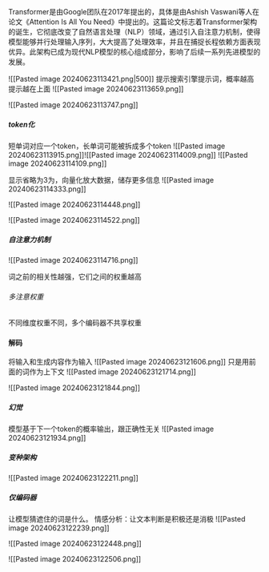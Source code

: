Transformer是由Google团队在2017年提出的，具体是由Ashish Vaswani等人在论文《Attention Is All You Need》中提出的。这篇论文标志着Transformer架构的诞生，它彻底改变了自然语言处理（NLP）领域，通过引入自注意力机制，使得模型能够并行处理输入序列，大大提高了处理效率，并且在捕捉长程依赖方面表现优异。此架构已成为现代NLP模型的核心组成部分，影响了后续一系列先进模型的发展。

![[Pasted image 20240623113421.png|500]]
提示搜索引擎提示词，概率越高提示越在上面
![[Pasted image 20240623113659.png]]

![[Pasted image 20240623113747.png]]

##### token化
短单词对应一个token，长单词可能被拆成多个token
![[Pasted image 20240623113915.png]]![[Pasted image 20240623114009.png]]
![[Pasted image 20240623114109.png]]

显示省略为3为，向量化放大数据，储存更多信息
![[Pasted image 20240623114333.png]]

![[Pasted image 20240623114448.png]]

![[Pasted image 20240623114522.png]]

#####  自注意力机制
![[Pasted image 20240623114716.png]]

词之前的相关性越强，它们之间的权重越高
###### 多注意权重
不同维度权重不同，多个编码器不共享权重
#### 解码
将输入和生成内容作为输入
![[Pasted image 20240623121606.png]]
只是用前面的词作为上下文
![[Pasted image 20240623121714.png]]


![[Pasted image 20240623121844.png]]

##### 幻觉
模型基于下一个token的概率输出，跟正确性无关
![[Pasted image 20240623121934.png]]

##### 变种架构
![[Pasted image 20240623122211.png]]

##### 仅编码器
让模型猜遮住的词是什么。
情感分析：让文本判断是积极还是消极
![[Pasted image 20240623122239.png]]


![[Pasted image 20240623122448.png]]


![[Pasted image 20240623122506.png]]